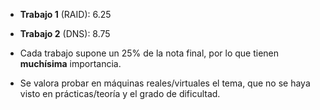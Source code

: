 - **Trabajo 1** (RAID): 6.25
- **Trabajo 2** (DNS):  8.75

- Cada trabajo supone un 25% de la nota final, por lo que tienen **muchísima** importancia.
- Se valora probar en máquinas reales/virtuales el tema, que no se haya visto en prácticas/teoría y el grado de dificultad.
